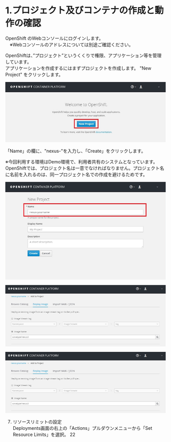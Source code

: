 # 1.プロジェクト及びコンテナの作成と動作の確認

OpenShift のWebコンソールにログインします。  
　※Webコンソールのアドレスについては別途ご確認ください。

OpenShiftは、”プロジェクト”というくくりで権限、アプリケーション等を管理しています。   
アプリケーションを作成するにはまずプロジェクトを作成します。
"New Project" をクリックします。

![project-new](./2-1-1.jpg)


「Name」の欄に、"nexus-<your name>"を入力し、「Create」をクリックします。

※今回利用する環境はDemo環境で、利用者共有のシステムとなっています。OpenShiftでは、プロジェクト名は一意でなければなりません。プロジェクト名に名前を入れるのは、同一プロジェクト名での作成を避けるためです。

![project-name](./2-1-2.jpg)


![project-Deploy1](./2-2-1.jpg)


![project-Deploy1](./2-2-2.jpg)

7. リソースリミットの設定  
Deployments画面の右上の「Actions」プルダウンメニューから「Set Resource Limits」を選択。
22
